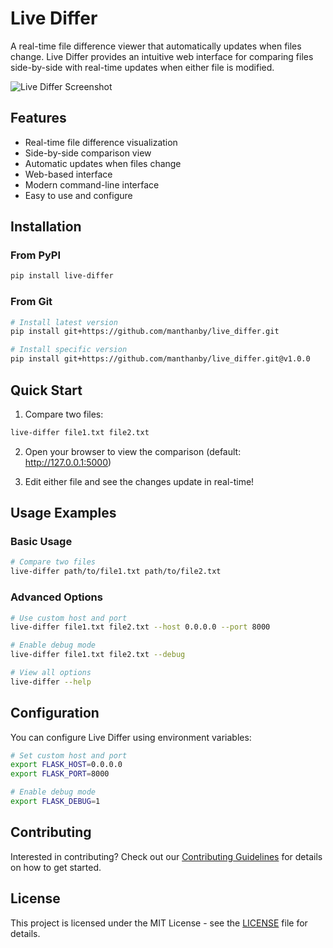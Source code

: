 # Live Differ

A real-time file difference viewer that automatically updates when files change. Live Differ provides an intuitive web interface for comparing files side-by-side with real-time updates when either file is modified.

![Live Differ Screenshot](assets/images/screenshot.png)

## Features

- Real-time file difference visualization
- Side-by-side comparison view
- Automatic updates when files change
- Web-based interface
- Modern command-line interface
- Easy to use and configure

## Installation

### From PyPI
```bash
pip install live-differ
```

### From Git
```bash
# Install latest version
pip install git+https://github.com/manthanby/live_differ.git

# Install specific version
pip install git+https://github.com/manthanby/live_differ.git@v1.0.0
```

## Quick Start

1. Compare two files:
```bash
live-differ file1.txt file2.txt
```

2. Open your browser to view the comparison (default: http://127.0.0.1:5000)

3. Edit either file and see the changes update in real-time!

## Usage Examples

### Basic Usage
```bash
# Compare two files
live-differ path/to/file1.txt path/to/file2.txt
```

### Advanced Options
```bash
# Use custom host and port
live-differ file1.txt file2.txt --host 0.0.0.0 --port 8000

# Enable debug mode
live-differ file1.txt file2.txt --debug

# View all options
live-differ --help
```

## Configuration

You can configure Live Differ using environment variables:

```bash
# Set custom host and port
export FLASK_HOST=0.0.0.0
export FLASK_PORT=8000

# Enable debug mode
export FLASK_DEBUG=1
```

## Contributing

Interested in contributing? Check out our [Contributing Guidelines](CONTRIBUTING.md) for details on how to get started.

## License

This project is licensed under the MIT License - see the [LICENSE](LICENSE) file for details.
